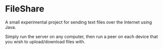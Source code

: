# FileShare
A small experimental project for sending text files over the Internet using Java.

Simply run the server on any computer, then run a peer on each device that you wish to upload/download files with. 
